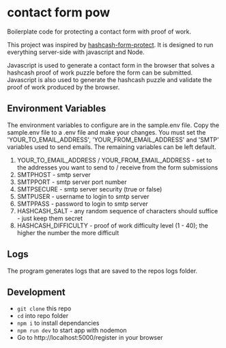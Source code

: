 # contact form pow
Boilerplate code for protecting a contact form with proof of work.

This project was inspired by [hashcash-form-protect](https://github.com/jlopp/hashcash-form-protect). It is designed to run everything server-side with javascript and Node.

Javascript is used to generate a contact form in the browser that solves a hashcash proof of work puzzle before the form can be submitted. Javascript is also used to generate the hashcash puzzle and validate the proof of work produced by the browser.

## Environment Variables 
The environment variables to configure are in the sample.env file.  Copy the sample.env file to a .env file and make your changes.  You must set the 'YOUR_TO_EMAIL_ADDRESS', 'YOUR_FROM_EMAIL_ADDRESS' and 'SMTP' variables used to send emails.  The remaining variables can be left default.

1. YOUR_TO_EMAIL_ADDRESS / YOUR_FROM_EMAIL_ADDRESS - set to the addresses you want to send to / receive from the form submissions
2. SMTPHOST - smtp server
3. SMTPPORT - smtp server port number
4. SMTPSECURE - smtp server security (true or false)
5. SMTPUSER - username to login to smtp server
6. SMTPPASS - password to login to smtp server
7. HASHCASH_SALT - any random sequence of characters should suffice - just keep them secret
8. HASHCASH_DIFFICULTY - proof of work difficulty level (1 - 40); the higher the number the more difficult

## Logs
The program generates logs that are saved to the repos logs folder.

## Development
- `git clone` this repo
- `cd` into repo folder
- `npm i` to install dependancies
- `npm run dev` to start app with nodemon
- Go to http://localhost:5000/register in your browser


